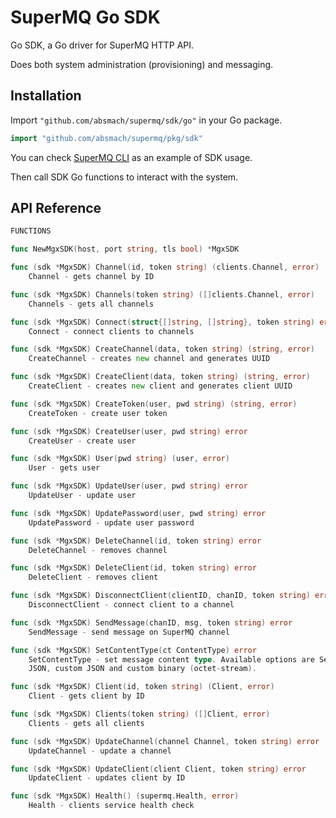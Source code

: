 # SuperMQ Go SDK

Go SDK, a Go driver for SuperMQ HTTP API.

Does both system administration (provisioning) and messaging.

## Installation

Import `"github.com/absmach/supermq/sdk/go"` in your Go package.

```go
import "github.com/absmach/supermq/pkg/sdk"
```

You can check [SuperMQ CLI](https://github.com/absmach/supermq/tree/main/cli) as an example of SDK usage.

Then call SDK Go functions to interact with the system.

## API Reference

```go
FUNCTIONS

func NewMgxSDK(host, port string, tls bool) *MgxSDK

func (sdk *MgxSDK) Channel(id, token string) (clients.Channel, error)
    Channel - gets channel by ID

func (sdk *MgxSDK) Channels(token string) ([]clients.Channel, error)
    Channels - gets all channels

func (sdk *MgxSDK) Connect(struct{[]string, []string}, token string) error
    Connect - connect clients to channels

func (sdk *MgxSDK) CreateChannel(data, token string) (string, error)
    CreateChannel - creates new channel and generates UUID

func (sdk *MgxSDK) CreateClient(data, token string) (string, error)
    CreateClient - creates new client and generates client UUID

func (sdk *MgxSDK) CreateToken(user, pwd string) (string, error)
    CreateToken - create user token

func (sdk *MgxSDK) CreateUser(user, pwd string) error
    CreateUser - create user

func (sdk *MgxSDK) User(pwd string) (user, error)
    User - gets user

func (sdk *MgxSDK) UpdateUser(user, pwd string) error
    UpdateUser - update user

func (sdk *MgxSDK) UpdatePassword(user, pwd string) error
    UpdatePassword - update user password

func (sdk *MgxSDK) DeleteChannel(id, token string) error
    DeleteChannel - removes channel

func (sdk *MgxSDK) DeleteClient(id, token string) error
    DeleteClient - removes client

func (sdk *MgxSDK) DisconnectClient(clientID, chanID, token string) error
    DisconnectClient - connect client to a channel

func (sdk *MgxSDK) SendMessage(chanID, msg, token string) error
    SendMessage - send message on SuperMQ channel

func (sdk *MgxSDK) SetContentType(ct ContentType) error
    SetContentType - set message content type. Available options are SenML
    JSON, custom JSON and custom binary (octet-stream).

func (sdk *MgxSDK) Client(id, token string) (Client, error)
    Client - gets client by ID

func (sdk *MgxSDK) Clients(token string) ([]Client, error)
    Clients - gets all clients

func (sdk *MgxSDK) UpdateChannel(channel Channel, token string) error
    UpdateChannel - update a channel

func (sdk *MgxSDK) UpdateClient(client Client, token string) error
    UpdateClient - updates client by ID

func (sdk *MgxSDK) Health() (supermq.Health, error)
    Health - clients service health check
```
